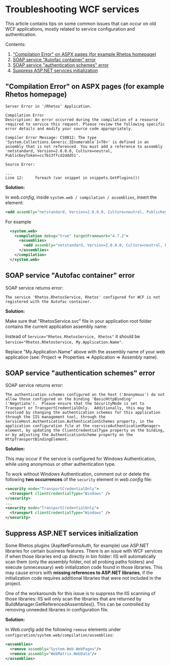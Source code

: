 # Troubleshooting WCF services

This article contains tips on some common issues that can occur on old WCF applications, mostly related to service configuration and authentication.

Contents:

1. ["Compilation Error" on ASPX pages (for example Rhetos homepage)](#compilation-error-on-aspx-pages-for-example-rhetos-homepage)
2. [SOAP service "Autofac container" error](#soap-service-autofac-container-error)
3. [SOAP service "authentication schemes" error](#soap-service-authentication-schemes-error)
4. [Suppress ASP.NET services initialization](#suppress-aspnet-services-initialization)

## "Compilation Error" on ASPX pages (for example Rhetos homepage)

```log
Server Error in '/Rhetos' Application.

Compilation Error
Description: An error occurred during the compilation of a resource required to service this request. Please review the following specific error details and modify your source code appropriately.

Compiler Error Message: CS0012: The type 'System.Collections.Generic.IEnumerable`1<T0>' is defined in an assembly that is not referenced. You must add a reference to assembly 'netstandard, Version=2.0.0.0, Culture=neutral, PublicKeyToken=cc7b13ffcd2ddd51'.

Source Error:

...
Line 12:     foreach (var snippet in snippets.GetPlugins())
```

**Solution:**

In *web.config*, inside `system.web / compilation / assemblies`, insert the element:

```xml
<add assembly="netstandard, Version=2.0.0.0, Culture=neutral, PublicKeyToken=cc7b13ffcd2ddd51"/>
```

For example

```xml
  <system.web>
    <compilation debug="true" targetFramework="4.7.2">
      <assemblies>
        <add assembly="netstandard, Version=2.0.0.0, Culture=neutral, PublicKeyToken=cc7b13ffcd2ddd51"/>
      </assemblies>
    </compilation>
  </system.web>
```

## SOAP service "Autofac container" error

SOAP service returns error:

```text
The service 'Rhetos.RhetosService, Rhetos' configured for WCF is not registered with the Autofac container.
```

**Solution:**

Make sure that "RhetosService.svc" file in your application root folder contains the current application assembly name:

Instead of `Service="Rhetos.RhetosService, Rhetos"`
it should be `Service="Rhetos.RhetosService, My.Application.Name"`.

Replace "My.Application.Name" above with the assembly name of your web application (see: Project => Properties => Application => Assembly name).

## SOAP service "authentication schemes" error

SOAP service returns error:

```text
The authentication schemes configured on the host ('Anonymous') do not allow those configured on the binding 'BasicHttpBinding' ('Negotiate').  Please ensure that the SecurityMode is set to Transport or TransportCredentialOnly.  Additionally, this may be resolved by changing the authentication schemes for this application through the IIS management tool, through the ServiceHost.Authentication.AuthenticationSchemes property, in the application configuration file at the <serviceAuthenticationManager> element, by updating the ClientCredentialType property on the binding, or by adjusting the AuthenticationScheme property on the HttpTransportBindingElement. 
```

**Solution:**

This may occur if the service is configured for Windows Authentication, while using anonymous or other authentication type.

To work without Windows Authentication, comment out or delete the following **two occurrences** of the `security` element in *web.config* file:

```xml
<security mode="TransportCredentialOnly">
  <transport clientCredentialType="Windows" />
</security>
...
<security mode="TransportCredentialOnly">
  <transport clientCredentialType="Windows" />
</security>
```

## Suppress ASP.NET services initialization

Some Rhetos plugins (AspNetFormsAuth, for example) use ASP.NET libraries for certain business features.
There is an issue with WCF services if when those libraries end up directly in bin folder:
IIS will automatically scan them (only the assembly folder, not all probing paths folders)
and execute (unnecessary) web initialization code found in those libraries.
This may cause errors with **missing references to ASP.NET libraries**, if the initialization code
requires additional libraries that were not included in the project.

One of the workarounds for this issue is to suppress the IIS scanning of those libraries:
IIS will only scan the libraries that are returned by BuildManager.GetReferencedAssemblies().
This can be controlled by removing unneeded libraries in configuration file.

**Solution:**

In *Web.config* add the following `remove` elements under
`configuration/system.web/compilation/assemblies`:

```xml
<assemblies>
  <remove assembly="System.Web.WebPages"/>
  <remove assembly="WebMatrix.WebData"/>
</assemblies>
```
